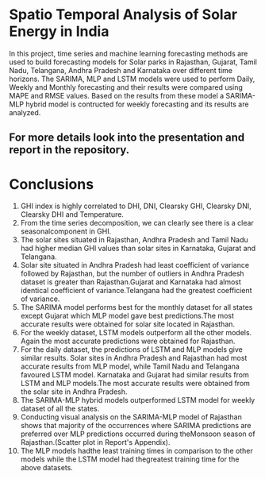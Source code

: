 # Spatio Temporal Analysis of Solar Energy in India

In this project, time series and machine learning forecasting methods are used to build forecasting models for Solar parks in Rajasthan, Gujarat, Tamil Nadu, Telangana, Andhra Pradesh and Karnataka over different time horizons. The SARIMA, MLP and LSTM models were used to perform Daily, Weekly and Monthly forecasting and their results were compared using MAPE and RMSE values. Based on the results from these model a SARIMA-MLP hybrid model is contructed for weekly forecasting and its results are analyzed.

## For more details look into the presentation and report in the repository.

# Conclusions
1. GHI index is highly correlated to DHI, DNI, Clearsky GHI, Clearsky DNI, Clearsky DHI and Temperature.
2. From the time series decomposition, we can clearly see there is a clear seasonalcomponent in GHI.
3. The solar sites situated in Rajasthan, Andhra Pradesh and Tamil Nadu had higher median GHI values than solar sites in Karnataka, Gujarat and Telangana.
4. Solar site situated in Andhra Pradesh had least coefficient of variance followed by Rajasthan, but the number of outliers in Andhra Pradesh dataset is greater than Rajasthan.Gujarat and Karnataka had almost identical coefficient of variance.Telangana had the greatest coefficient of variance.
5. The SARIMA model performs best for the monthly dataset for all states except Gujarat which MLP model gave best predictions.The most accurate results were obtained for solar site located in Rajasthan.
6. For the weekly dataset, LSTM models outperform all the other models. Again the most accurate predictions were obtained for Rajasthan.
7. For the daily dataset, the predictions of LSTM and MLP models give similar results. Solar sites in Andhra Pradesh and Rajasthan had most accurate results from MLP model, while Tamil Nadu and Telangana favoured LSTM model. Karnataka and Gujarat had similar results from LSTM and MLP models.The most accurate results were obtained from the solar site in Andhra Pradesh.
8. The SARIMA-MLP hybrid models outperformed LSTM model for weekly dataset of all the states. 
9. Conducting visual analysis on the SARIMA-MLP model of Rajasthan shows that majority of the occurrences where SARIMA predictions are preferred over MLP predictions occurred during theMonsoon season of Rajasthan.(Scatter plot in Report's Appendix).
10. The MLP models hadthe least training times in comparison to the other models while the LSTM model had thegreatest training time for the above datasets.
